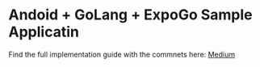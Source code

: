 # Andoid + GoLang + ExpoGo Sample Applicatin

Find the full implementation guide with the commnets here: [Medium]()